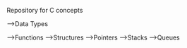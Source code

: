 Repository for C concepts

-->Data Types  

-->Functions
-->Structures
-->Pointers
-->Stacks
-->Queues
